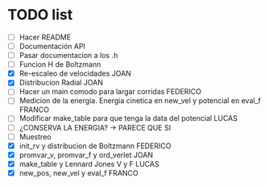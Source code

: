 # TODO list
- [ ] Hacer README
- [ ] Documentación API
- [ ] Pasar documentacion a los .h
- [ ] Funcion H de Boltzmann
- [X] Re-escaleo de velocidades JOAN
- [X] Distribucion Radial JOAN
- [ ] Hacer un main comodo para largar corridas FEDERICO
- [ ] Medicion de la energia. Energia cinetica en new_vel y potencial en eval_f FRANCO
- [ ] Modificar make_table para que tenga la data del potencial LUCAS
- [ ] ¿CONSERVA LA ENERGIA? -> PARECE QUE SI
- [ ] Muestreo
- [X] init_rv y distribucion de Boltzmann FEDERICO
- [X] promvar_v, promvar_f y ord_verlet JOAN
- [X] make_table y Lennard Jones V y F LUCAS
- [X] new_pos, new_vel y eval_f FRANCO
